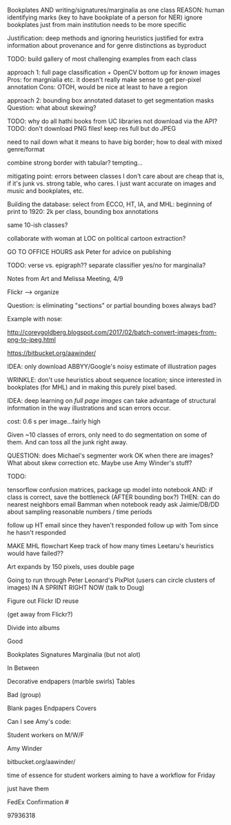 Bookplates AND writing/signatures/marginalia as one class
REASON: human identifying marks (key to have bookplate of a person for NER)
ignore bookplates just from main institution
needs to be more specific

Justification: deep methods and ignoring heuristics justified for extra information about provenance and for genre distinctions as byproduct

TODO: build gallery of most challenging examples from each class

approach 1: full page classification + OpenCV bottom up for *known* images
Pros: for margnialia etc. it doesn't really make sense to get per-pixel annotation
Cons: OTOH, would be nice at least to have a region

approach 2: bounding box annotated dataset to get segmentation masks
Question: what about skewing? 

TODO: why do all hathi books from UC libraries not download via the API?
TODO: don't download PNG files! keep res full but do JPEG


need to nail down what it means to have big border; how to deal with mixed genre/format

combine strong border with tabular? tempting...

mitigating point: errors between classes I don't care about are cheap
that is, if it's junk vs. strong table, who cares. I just want accurate
on images and music and bookplates, etc.

Building the database: select from ECCO, HT, IA, and MHL: beginning of print to 1920: 2k per class, bounding box annotations

same 10-ish classes?

collaborate with woman at LOC on political cartoon extraction?

GO TO OFFICE HOURS
ask Peter for advice on publishing


TODO: verse vs. epigraph?? separate classifier yes/no for marginalia?


Notes from Art and Melissa Meeting, 4/9

Flickr --> organize

Question: is eliminating "sections" or partial bounding boxes always bad?

Example with nose:

http://coreygoldberg.blogspot.com/2017/02/batch-convert-images-from-png-to-jpeg.html

https://bitbucket.org/aawinder/


IDEA: only download ABBYY/Google's noisy estimate of illustration pages

WRINKLE: don't use heuristics about sequence location; since interested in bookplates (for MHL) and in making this purely pixel based.

IDEA: deep learning on *full page images* can take advantage of structural information in the way illustrations and scan errors occur.

cost: 0.6 s per image...fairly high

Given ~10 classes of errors, only need to do segmentation on some of them. And can toss all the junk right away. 

QUESTION: does Michael's segmenter work OK when there are images? What about skew correction etc. Maybe use Amy Winder's stuff?


TODO:

tensorflow confusion matrices,
package up model into notebook
    AND: if class is correct, save the bottleneck (AFTER bounding box?)
    THEN: can do nearest neighbors
email Bamman when notebook ready
ask Jaimie/DB/DD about sampling
reasonable numbers / time periods

follow up HT email since they haven't responded
follow up with Tom since he hasn't responded

MAKE MHL flowchart
Keep track of how many times Leetaru's heuristics would have failed??



Art expands by 150 pixels, uses double page

Going to run through Peter Leonard's PixPlot (users can circle clusters of images) IN A SPRINT RIGHT NOW (talk to Doug)

Figure out Flickr ID reuse

(get away from Flickr?)



Divide into albums

Good

Bookplates
Signatures
Marginalia (but not alot)


In Between

Decorative endpapers (marble swirls)
Tables



Bad (group)

Blank pages
Endpapers
Covers




Can I see Amy's code:

Student workers on M/W/F



Amy Winder

bitbucket.org/aawinder/



time of essence for student workers
aiming to have a workflow for Friday

just have them 

FedEx Confirmation #

97936318